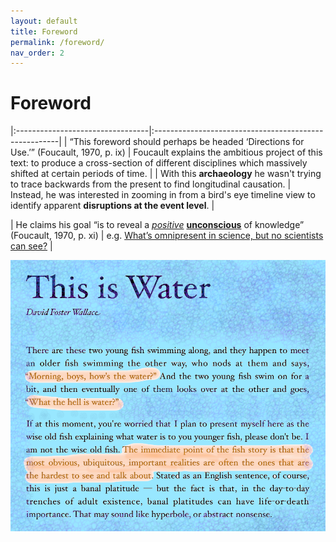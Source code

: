 ```yaml
---
layout: default
title: Foreword
permalink: /foreword/
nav_order: 2
---
```


# Foreword

|:---------------------------------|:------------------------------------------------------|
| “This foreword should perhaps  be headed ‘Directions for Use.’”  (Foucault, 1970, p. ix) | Foucault explains the ambitious project of this text: to produce a cross-section of different disciplines which massively shifted at certain periods of time. |
| With this **archaeology** he wasn't trying to trace backwards from the present to find longitudinal causation. | Instead, he was interested in zooming in from a bird's eye timeline view to identify apparent **disruptions at the event level**. |

| He claims his goal “is to reveal a [*positive*](https://en.wikipedia.org/wiki/Symptom#Positive_and_negative) [**unconscious**](https://www.lacanonline.com/2017/04/whats-so-unconscious-about-the-unconscious/) of knowledge” (Foucault, 1970, p. xi) | e.g. [What’s omnipresent in science, but no scientists can see?](https://fs.blog/2012/04/david-foster-wallace-this-is-water) |

![what the hell is water?](../memes/thisiswater.png)